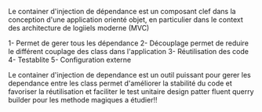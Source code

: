 Le container d'injection de dépendance est un composant clef dans la conception
d'une application orienté objet, en particulier dans le context
des architecture de logiiels moderne (MVC)

1- Permet de gerer tous les dépendance
2- Découplage
    permet de reduire le différent couplage des class dans l'application
3- Réutilisation des code
4- Testablite
5- Configuration externe

Le container d'injection de dependance est un outil puissant pour gerer les dependance entre
les class permet d'améliorer la stabilité du code et favoriser la réutilisation et faciliter le test unitaire 
design patter fluent querry builder pour les methode magiques
a étudier!!